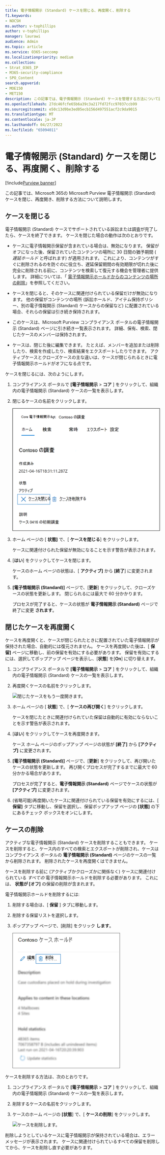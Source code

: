 ```yaml
---
title: 電子情報開示 (Standard) ケースを閉じる、再度開く、削除する
f1.keywords:
- NOCSH
ms.author: v-tophillips
author: v-tophillips
manager: laurawi
audience: Admin
ms.topic: article
ms.service: O365-seccomp
ms.localizationpriority: medium
ms.collection:
- Strat_O365_IP
- M365-security-compliance
- SPO_Content
search.appverid:
- MOE150
- MET150
description: この記事では、電子情報開示 (Standard) ケースを管理する方法について説明します。 これには、ケースの終了、クローズされたケースの再び開き、ケースの削除が含まれます。
ms.openlocfilehash: 27dc46fcfe65b6a39c3a217fd72fcc97037ccb99
ms.sourcegitcommit: e50c13d9be3ed05ecb156d497551acf2c9da9015
ms.translationtype: MT
ms.contentlocale: ja-JP
ms.lasthandoff: 04/27/2022
ms.locfileid: "65094011"
---
```

# <a name="close-reopen-and-delete-a-ediscovery-standard-case"></a>電子情報開示 (Standard) ケースを閉じる、再度開く、削除する

[!include[Purview banner](../includes/purview-rebrand-banner.md)]

この記事では、Microsoft 365の Microsoft Purview 電子情報開示 (Standard) ケースを閉じ、再度開き、削除する方法について説明します。

## <a name="close-a-case"></a>ケースを閉じる

電子情報開示 (Standard) ケースでサポートされている訴訟または調査が完了したら、ケースを終了できます。 ケースを閉じた場合の動作は次のとおりです。
  
- ケースに電子情報開示保留が含まれている場合は、無効になります。 保留がオフになった後、保留されていたコンテンツの場所に 30 日間の猶予期間 ( *遅延ホールド* と呼ばれます) が適用されます。 これにより、コンテンツがすぐに削除されるのを防ぐのに役立ち、遅延保留期間の有効期限が切れた後に完全に削除される前に、コンテンツを検索して復元する機会を管理者に提供します。 詳細については、「 [電子情報開示ホールドからのコンテンツの場所の削除](create-ediscovery-holds.md#removing-content-locations-from-an-ediscovery-hold)」を参照してください。

- ケースを閉じると、そのケースに関連付けられている保留だけが無効になります。 他の保留がコンテンツの場所 (訴訟ホールド、アイテム保持ポリシー、別の電子情報開示 (Standard) ケースからの保留など) に配置されている場合、それらの保留は引き続き保持されます。

- このケースは、Microsoft Purview コンプライアンス ポータルの電子情報開示 (Standard) ページに引き続き一覧表示されます。 詳細、保有、検索、閉じたケースのメンバーは保持されます。

- ケースは、閉じた後に編集できます。 たとえば、メンバーを追加または削除したり、検索を作成したり、検索結果をエクスポートしたりできます。 アクティブケースとクローズケースの主な違いは、ケースが閉じられるときに電子情報開示ホールドがオフになる点です。

ケースを閉じるには、次のようにします。
  
1. コンプライアンス ポータルで **[電子情報開示** > **コア** ] をクリックして、組織内の電子情報開示 (Standard) ケースの一覧を表示します。

2. 閉じるケースの名前をクリックします。

   ![ケース ホーム ページでケースを閉じます。](../media/eDiscoveryCaseHomePage.png)

3. ホーム ページの [ **状態]** で、[ **ケースを閉じる**] をクリックします。

    ケースに関連付けられた保留が無効になることを示す警告が表示されます。

4. [**はい**] をクリックしてケースを閉じます。

    ケースのホーム ページの状態は、[ **アクティブ]** から **[終了**] に変更されます。

5. **[電子情報開示 (Standard)]** ページで、[**更新**] をクリックして、クローズケースの状態を更新します。 閉じられるには最大で 60 分かかります。

    プロセスが完了すると、ケースの状態が **電子情報開示 (Standard)** ページで終了に変更 **されます**。

## <a name="reopen-a-closed-case"></a>閉じたケースを再度開く

ケースを再度開くと、ケースが閉じられたときに配置されていた電子情報開示が保持された場合、自動的には復元されません。 ケースを再度開いた後は、[ **保留]** ページに移動し、前の保留を有効にする必要があります。 保留を有効にするには、選択してポップアップ ページを表示し、[**状態**] を[**On**] に切り替えます。
  
1. コンプライアンス ポータルで **[電子情報開示** > **コア** ] をクリックして、組織内の電子情報開示 (Standard) ケースの一覧を表示します。

2. 再度開くケースの名前をクリックします。

   ![閉じたケースをもう一度開きます。](../media/eDiscoveryCaseHomePageReopen.png)

3. ホーム ページの [ **状態**] で、[ **ケースの再び開く**] をクリックします。

    ケースを閉じたときに関連付けられていた保留は自動的に有効にならないことを示す警告が表示されます。

4. [**はい**] をクリックしてケースを再度開きます。

    ケース ホーム ページのポップアップ ページの状態が **[終了]** から **[アクティブ]** に変更されます。

5. **[電子情報開示 (Standard)]** ページで、[**更新**] をクリックして、再び開いたケースの状態を更新します。 再び開くプロセスが完了するまでに最大で 60 分かかる場合があります。 

    プロセスが完了すると、**電子情報開示 (Standard)** ページでケースの状態が **[アクティブ]** に変更されます。

6. (省略可能)再度開いたケースに関連付けられている保留を有効にするには、[ **保留]** タブに移動し、保留を選択し、保留ポップアップ ページの **[状態]** の下にあるチェック ボックスをオンにします。
  
## <a name="delete-a-case"></a>ケースの削除

アクティブな電子情報開示 (Standard) ケースを削除することもできます。 ケースを削除すると、ケース内のすべての検索とエクスポートが削除され、ケースはコンプライアンス ポータルの **電子情報開示 (Standard)** ページのケースの一覧から削除されます。 削除されたケースを再度開くはできません。

ケースを削除する前に (アクティブかクローズかに関係なく) ケースに関連付けられている *すべての* 電子情報開示ホールドを削除する必要があります。 これには、 **状態が [オフ]** の保留の削除が含まれます。 

電子情報開示ホールドを削除するには:

1. 削除する場合は、[ **保留** ] タブに移動します。

2. 削除する保留リストを選択します。

3. ポップアップ ページで、[削除] をクリック **します**。

      ![電子情報開示ホールドを削除します。](../media/DeleteeDiscoveryHold.png)

ケースを削除する方法は、次のとおりです。

1. コンプライアンス ポータルで **[電子情報開示** > **コア** ] をクリックして、組織内の電子情報開示 (Standard) ケースの一覧を表示します。

2. 削除するケースの名前をクリックします。

3. ケースのホーム ページの **[状態**] で、[ **ケースの削除**] をクリックします。

      ![ケースを削除します。](../media/eDiscoveryCaseHomePageDelete.png)

削除しようとしているケースに電子情報開示が保持されている場合は、エラー メッセージが表示されます。 ケースに関連付けられているすべての保留を削除してから、ケースを削除し直す必要があります。
